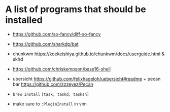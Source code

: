 # A list of programs that should be installed

* https://github.com/so-fancy/diff-so-fancy
* https://github.com/sharkdp/bat
* chunkwm https://koekeishiya.github.io/chunkwm/docs/userguide.html & skhd
* https://github.com/chriskempson/base16-shell
* ubersicht https://github.com/felixhageloh/uebersicht#readme + pecan bar https://github.com/zzzeyez/Pecan
* `brew install` `[task, taskd, tasksh]`

* make sure to `:PluginInstall` in vim

